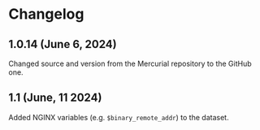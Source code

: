# Changelog

## 1.0.14 (June 6, 2024)

Changed source and version from the Mercurial repository to the GitHub one.

## 1.1 (June, 11 2024)

Added NGINX variables (e.g. `$binary_remote_addr`) to the dataset.
